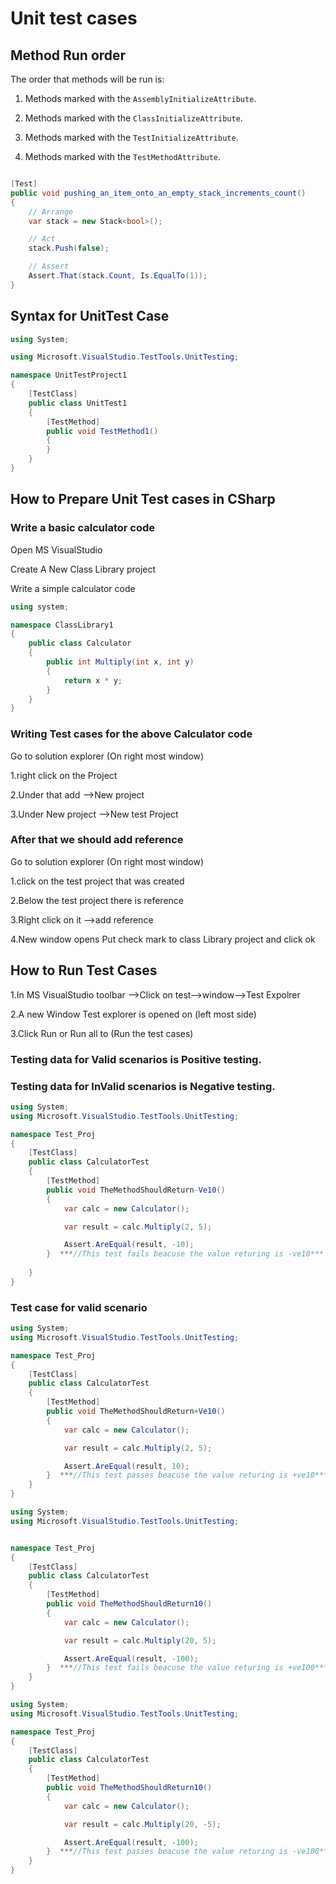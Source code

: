 # Unit test cases

## Method Run order

The order that methods will be run is:

1. Methods marked with the `AssemblyInitializeAttribute`.

1. Methods marked with the `ClassInitializeAttribute`.

1. Methods marked with the `TestInitializeAttribute`.

1. Methods marked with the `TestMethodAttribute`.

```csharp

[Test] 
public void pushing_an_item_onto_an_empty_stack_increments_count() 
{ 
    // Arrange 
    var stack = new Stack<bool>();

    // Act 
    stack.Push(false);

    // Assert 
    Assert.That(stack.Count, Is.EqualTo(1));    
}

```

## Syntax for UnitTest Case

```csharp
using System;

using Microsoft.VisualStudio.TestTools.UnitTesting;

namespace UnitTestProject1
{
    [TestClass]
    public class UnitTest1
    {
        [TestMethod]
        public void TestMethod1()
        {
        }
    }
}
```


## How to Prepare Unit Test cases in CSharp

### Write a basic calculator code

Open MS VisualStudio 

Create A New Class Library project

Write a simple calculator code


```csharp
using system;

namespace ClassLibrary1
{
    public class Calculator
    {
        public int Multiply(int x, int y)
        {
            return x * y;
        }
    }
}
```


### Writing Test cases for the above Calculator code

Go to solution explorer (On right most window)

1.right click on the Project

2.Under that add -->New project

3.Under New project -->New test Project  

### After that we should add reference 

Go to solution explorer (On right most window)

1.click on the test project that was created

2.Below the test project there is reference 

3.Right click on it -->add reference 

4.New window opens Put check mark to class Library project and click ok 

## How to Run Test Cases

1.In MS VisualStudio toolbar -->Click on test-->window-->Test Expolrer

2.A new Window Test explorer is opened on (left most side)

3.Click Run or Run all to (Run the test cases)

### Testing data for Valid scenarios is Positive testing.

### Testing data for InValid scenarios is Negative testing.

```csharp
using System;
using Microsoft.VisualStudio.TestTools.UnitTesting;

namespace Test_Proj
{
    [TestClass]
    public class CalculatorTest
    {
        [TestMethod]
        public void TheMethodShouldReturn-Ve10()
        {
            var calc = new Calculator();

            var result = calc.Multiply(2, 5);

            Assert.AreEqual(result, -10);
        }  ***//This test fails beacuse the value returing is -ve10***
		
    }
}
```

### Test case for valid scenario 

```csharp
using System;
using Microsoft.VisualStudio.TestTools.UnitTesting;

namespace Test_Proj
{
    [TestClass]
    public class CalculatorTest
    {
        [TestMethod]
        public void TheMethodShouldReturn+Ve10()
        {
            var calc = new Calculator();

            var result = calc.Multiply(2, 5);

            Assert.AreEqual(result, 10);
        }  ***//This test passes beacuse the value returing is +ve10*** 
    }
}
```

```csharp
using System;
using Microsoft.VisualStudio.TestTools.UnitTesting;


namespace Test_Proj
{
    [TestClass]
    public class CalculatorTest
    {
        [TestMethod]
        public void TheMethodShouldReturn10()
        {
            var calc = new Calculator();

            var result = calc.Multiply(20, 5);

            Assert.AreEqual(result, -100);
        }  ***//This test fails beacuse the value returing is +ve100*** 
    }
}
```

```csharp
using System;
using Microsoft.VisualStudio.TestTools.UnitTesting;

namespace Test_Proj
{
    [TestClass]
    public class CalculatorTest
    {
        [TestMethod]
        public void TheMethodShouldReturn10()
        {
            var calc = new Calculator();

            var result = calc.Multiply(20, -5);

            Assert.AreEqual(result, -100);
        }  ***//This test passes beacuse the value returing is -ve100*** 
    }
}
```
